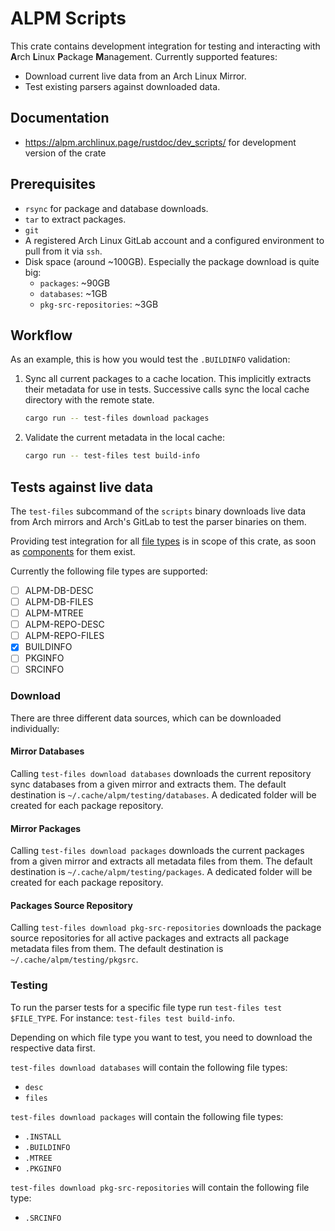 # ALPM Scripts

This crate contains development integration for testing and interacting with **A**rch **L**inux **P**ackage **M**anagement.
Currently supported features:

- Download current live data from an Arch Linux Mirror.
- Test existing parsers against downloaded data.

## Documentation

- <https://alpm.archlinux.page/rustdoc/dev_scripts/> for development version of the crate

## Prerequisites

- `rsync` for package and database downloads.
- `tar` to extract packages.
- `git`
- A registered Arch Linux GitLab account and a configured environment to pull from it via `ssh`.
- Disk space (around ~100GB). Especially the package download is quite big:
  - `packages`: ~90GB
  - `databases`: ~1GB
  - `pkg-src-repositories`: ~3GB

## Workflow

As an example, this is how you would test the `.BUILDINFO` validation:

1. Sync all current packages to a cache location.
   This implicitly extracts their metadata for use in tests.
   Successive calls sync the local cache directory with the remote state.
   ```sh
   cargo run -- test-files download packages
   ```
1. Validate the current metadata in the local cache:
   ```sh
   cargo run -- test-files test build-info
   ```

## Tests against live data

The `test-files` subcommand of the `scripts` binary downloads live data from Arch mirrors and Arch's GitLab to test the parser binaries on them.

Providing test integration for all [file types] is in scope of this crate, as soon as [components] for them exist.

Currently the following file types are supported:

- [ ] ALPM-DB-DESC
- [ ] ALPM-DB-FILES
- [ ] ALPM-MTREE
- [ ] ALPM-REPO-DESC
- [ ] ALPM-REPO-FILES
- [x] BUILDINFO
- [ ] PKGINFO
- [ ] SRCINFO

<!-- somewhere at the bottom of the file -->

[file types]: ./../README.md#file-types
[components]: ./../README.md#components

### Download

There are three different data sources, which can be downloaded individually:

#### Mirror Databases

Calling `test-files download databases` downloads the current repository sync databases from a given mirror and extracts them.
The default destination is `~/.cache/alpm/testing/databases`. A dedicated folder will be created for each package repository.

#### Mirror Packages

Calling `test-files download packages` downloads the current packages from a given mirror and extracts all metadata files from them.
The default destination is `~/.cache/alpm/testing/packages`. A dedicated folder will be created for each package repository.

#### Packages Source Repository

Calling `test-files download pkg-src-repositories` downloads the package source repositories for all active packages and extracts all package metadata files from them.
The default destination is `~/.cache/alpm/testing/pkgsrc`.

### Testing

To run the parser tests for a specific file type run `test-files test $FILE_TYPE`. For instance: `test-files test build-info`.

Depending on which file type you want to test, you need to download the respective data first.

`test-files download databases` will contain the following file types:

- `desc`
- `files`

`test-files download packages` will contain the following file types:

- `.INSTALL`
- `.BUILDINFO`
- `.MTREE`
- `.PKGINFO`

`test-files download pkg-src-repositories` will contain the following file type:

- `.SRCINFO`
